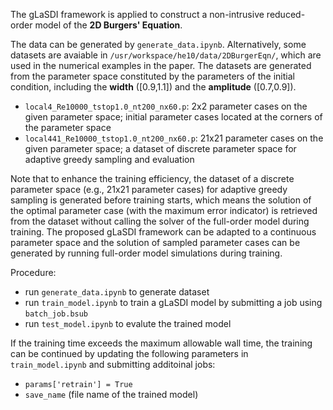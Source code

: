 The gLaSDI framework is applied to construct a non-intrusive reduced-order model of the **2D Burgers' Equation**.


The data can be generated by `generate_data.ipynb`. Alternatively, some datasets are avaiable in `/usr/workspace/he10/data/2DBurgerEqn/`, which are used in the numerical examples in the paper. The datasets are generated from the parameter space constituted by the parameters of the initial condition, including the **width** ([0.9,1.1]) and the **amplitude** ([0.7,0.9]).
- `local4_Re10000_tstop1.0_nt200_nx60.p`: 2x2 parameter cases on the given parameter space; initial parameter cases located at the corners of the parameter space
- `local441_Re10000_tstop1.0_nt200_nx60.p`: 21x21 parameter cases on the given parameter space; a dataset of discrete parameter space for adaptive greedy sampling and evaluation


Note that to enhance the training efficiency, the dataset of a discrete parameter space (e.g., 21x21 parameter cases) for adaptive greedy sampling is generated before training starts, which means the solution of the optimal parameter case (with the maximum error indicator) is retrieved from the dataset without calling the solver of the full-order model during training. The proposed gLaSDI framework can be adapted to a continuous parameter space and the solution of sampled parameter cases can be generated by running full-order model simulations during training.


Procedure:
- run `generate_data.ipynb` to generate dataset
- run `train_model.ipynb` to train a gLaSDI model by submitting a job using `batch_job.bsub`
- run `test_model.ipynb` to evalute the trained model


If the training time exceeds the maximum allowable wall time, the training can be continued by updating the following parameters in `train_model.ipynb` and submitting additoinal jobs:
- `params['retrain'] = True`
- `save_name` (file name of the trained model)